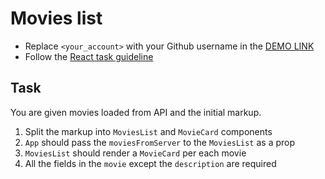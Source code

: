 # Movies list
- Replace `<your_account>` with your Github username in the
 [DEMO LINK](https://aleksey060790.github.io/react_movies-list/)
- Follow the [React task guideline](https://github.com/mate-academy/react_task-guideline#react-tasks-guideline)
 
## Task
You are given movies loaded from API and the initial markup.
1. Split the markup into `MoviesList` and `MovieCard` components
1. `App` should pass the `moviesFromServer` to the `MoviesList` as a prop
1. `MoviesList` should render a `MovieCard` per each movie
1. All the fields in the `movie` except the `description` are required
